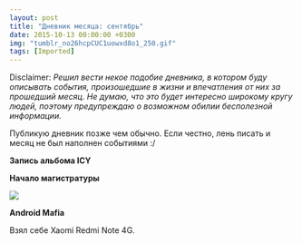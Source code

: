 ```yaml
---
layout: post
title: "Дневник месяца: сентябрь"
date: 2015-10-13 00:00:00 +0300
img: "tumblr_no26hcpCUC1uowxd8o1_250.gif"
tags: [Imported]
---
```


Disclaimer:
_Решил вести некое подобие дневника, в котором буду описывать события, произошедшие в жизни и впечатления от них за прошедший месяц. Не думаю, что это будет интересно широкому кругу людей, поэтому предупреждаю о возможном обилии бесполезной информации._

Публикую дневник позже чем обычно. Если честно, лень писать и месяц не был наполнен событиями :/

**Запись альбома ICY**

**Начало магистратуры**

![](/blog/assetstumblr_no26hcpCUC1uowxd8o1_250.gif)

**Android Mafia**

Взял себе Xaomi Redmi Note 4G.